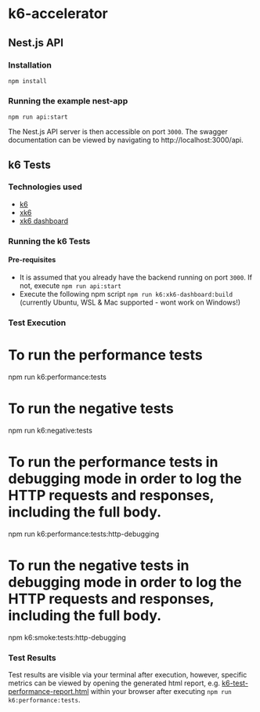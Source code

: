 # k6-accelerator

## Nest.js API

### Installation

`npm install`

### Running the example nest-app

`npm run api:start`

The Nest.js API server is then accessible on port `3000`. The swagger documentation can be viewed by navigating to http://localhost:3000/api.

## k6 Tests

### Technologies used
- [k6](https://k6.io/docs/)
- [xk6](https://github.com/grafana/xk6)
- [xk6 dashboard](https://github.com/grafana/xk6-dashboard)

### Running the k6 Tests

#### Pre-requisites

- It is assumed that you already have the backend running on port `3000`. If not, execute `npm run api:start`
- Execute the following npm script `npm run k6:xk6-dashboard:build` (currently Ubuntu, WSL & Mac supported - wont work on Windows!)

### Test Execution
# To run the performance tests
npm run k6:performance:tests

# To run the negative tests
npm run k6:negative:tests

# To run the performance tests in debugging mode in order to log the HTTP requests and responses, including the full body.
npm run k6:performance:tests:http-debugging

# To run the negative tests in debugging mode in order to log the HTTP requests and responses, including the full body.
npm k6:smoke:tests:http-debugging


### Test Results
Test results are visible via your terminal after execution, however, specific metrics can be viewed by opening the generated html report, e.g. [k6-test-performance-report.html](./k6/k6-performance-test-report.html) within your browser after executing `npm run k6:performance:tests`.
